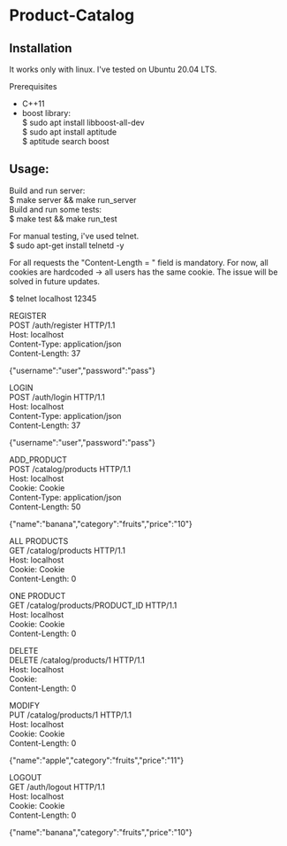 # Product-Catalog

Installation
------------
It works only with linux. I've tested on Ubuntu 20.04 LTS.

Prerequisites
- C++11
- boost library:  
$ sudo apt install libboost-all-dev  
$ sudo apt install aptitude  
$ aptitude search boost  
  
Usage:
-----

Build and run server:  
$ make server && make run_server  
Build and run some tests:  
$ make test && make run_test  
  
For manual testing, i've used telnet.  
$ sudo apt-get install telnetd -y  
  
For all requests the "Content-Length = <value>" field is mandatory.
For now, all cookies are hardcoded -> all users has the same cookie.
The issue will be solved in future updates.


$ telnet localhost 12345

REGISTER  
POST /auth/register HTTP/1.1  
Host: localhost  
Content-Type: application/json  
Content-Length: 37    
  
{"username":"user","password":"pass"}  
  
LOGIN  
POST /auth/login HTTP/1.1   
Host: localhost  
Content-Type: application/json  
Content-Length: 37  

{"username":"user","password":"pass"}  

ADD_PRODUCT  
POST /catalog/products HTTP/1.1  
Host: localhost  
Cookie: Cookie  
Content-Type: application/json  
Content-Length: 50  
  
{"name":"banana","category":"fruits","price":"10"}  

ALL PRODUCTS  
GET /catalog/products HTTP/1.1  
Host: localhost  
Cookie: Cookie  
Content-Length: 0  
  
ONE PRODUCT  
GET /catalog/products/PRODUCT_ID HTTP/1.1  
Host: localhost  
Cookie: Cookie  
Content-Length: 0  
  
DELETE  
DELETE /catalog/products/1 HTTP/1.1  
Host: localhost  
Cookie:   
Content-Length: 0  
  
MODIFY  
PUT /catalog/products/1 HTTP/1.1  
Host: localhost  
Cookie: Cookie  
Content-Length: 0  
  
{"name":"apple","category":"fruits","price":"11"}  
  
LOGOUT  
GET /auth/logout HTTP/1.1  
Host: localhost  
Cookie: Cookie  
Content-Length: 0  
  
{"name":"banana","category":"fruits","price":"10"}  
